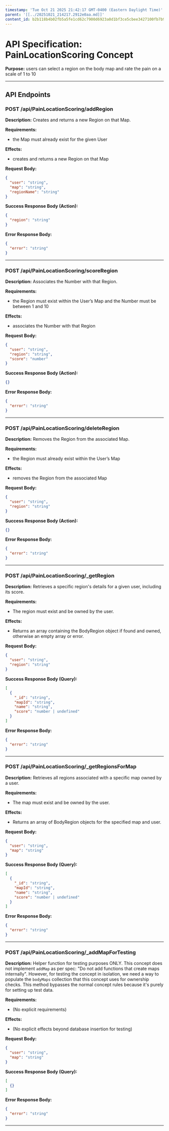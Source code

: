 ```yaml
---
timestamp: 'Tue Oct 21 2025 21:42:17 GMT-0400 (Eastern Daylight Time)'
parent: '[[../20251021_214217.2912e0aa.md]]'
content_id: b2b118b4b02fb5a5fe1cd62c7900d6923a0d1bf3ce5cbee3427100fb7b9a9d83
---
```


# API Specification: PainLocationScoring Concept

**Purpose:** users can select a region on the body map and rate the pain on a scale of 1 to 10

***

## API Endpoints

### POST /api/PainLocationScoring/addRegion

**Description:** Creates and returns a new Region on that Map.

**Requirements:**

* the Map must already exist for the given User

**Effects:**

* creates and returns a new Region on that Map

**Request Body:**

```json
{
  "user": "string",
  "map": "string",
  "regionName": "string"
}
```

**Success Response Body (Action):**

```json
{
  "region": "string"
}
```

**Error Response Body:**

```json
{
  "error": "string"
}
```

***

### POST /api/PainLocationScoring/scoreRegion

**Description:** Associates the Number with that Region.

**Requirements:**

* the Region must exist within the User’s Map and the Number must be between 1 and 10

**Effects:**

* associates the Number with that Region

**Request Body:**

```json
{
  "user": "string",
  "region": "string",
  "score": "number"
}
```

**Success Response Body (Action):**

```json
{}
```

**Error Response Body:**

```json
{
  "error": "string"
}
```

***

### POST /api/PainLocationScoring/deleteRegion

**Description:** Removes the Region from the associated Map.

**Requirements:**

* the Region must already exist within the User’s Map

**Effects:**

* removes the Region from the associated Map

**Request Body:**

```json
{
  "user": "string",
  "region": "string"
}
```

**Success Response Body (Action):**

```json
{}
```

**Error Response Body:**

```json
{
  "error": "string"
}
```

***

### POST /api/PainLocationScoring/\_getRegion

**Description:** Retrieves a specific region's details for a given user, including its score.

**Requirements:**

* The region must exist and be owned by the user.

**Effects:**

* Returns an array containing the BodyRegion object if found and owned, otherwise an empty array or error.

**Request Body:**

```json
{
  "user": "string",
  "region": "string"
}
```

**Success Response Body (Query):**

```json
[
  {
    "_id": "string",
    "mapId": "string",
    "name": "string",
    "score": "number | undefined"
  }
]
```

**Error Response Body:**

```json
{
  "error": "string"
}
```

***

### POST /api/PainLocationScoring/\_getRegionsForMap

**Description:** Retrieves all regions associated with a specific map owned by a user.

**Requirements:**

* The map must exist and be owned by the user.

**Effects:**

* Returns an array of BodyRegion objects for the specified map and user.

**Request Body:**

```json
{
  "user": "string",
  "map": "string"
}
```

**Success Response Body (Query):**

```json
[
  {
    "_id": "string",
    "mapId": "string",
    "name": "string",
    "score": "number | undefined"
  }
]
```

**Error Response Body:**

```json
{
  "error": "string"
}
```

***

### POST /api/PainLocationScoring/\_addMapForTesting

**Description:** Helper function for testing purposes ONLY. This concept does not implement `addMap` as per spec: "Do not add functions that create maps internally". However, for testing the concept in isolation, we need a way to populate the `bodyMaps` collection that this concept uses for ownership checks. This method bypasses the normal concept rules because it's purely for setting up test data.

**Requirements:**

* (No explicit requirements)

**Effects:**

* (No explicit effects beyond database insertion for testing)

**Request Body:**

```json
{
  "user": "string",
  "map": "string"
}
```

**Success Response Body (Query):**

```json
[
  {}
]
```

**Error Response Body:**

```json
{
  "error": "string"
}
```

***

```
```
